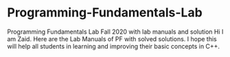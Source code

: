 # Programming-Fundamentals-Lab
Programming Fundamentals Lab Fall 2020 with lab manuals and solution
Hi I am Zaid. Here are the Lab Manuals of PF with solved solutions.
I hope this will help all students in learning and improving their basic concepts in C++.
